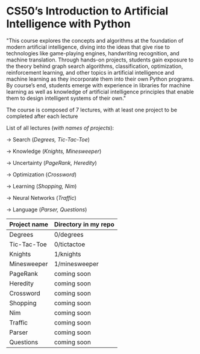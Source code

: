 # CS50’s Introduction to Artificial Intelligence with Python

"This course explores the concepts and algorithms at the foundation of modern artificial intelligence, diving into the ideas that give rise to technologies like game-playing engines, handwriting recognition, and machine translation. Through hands-on projects, students gain exposure to the theory behind graph search algorithms, classification, optimization, reinforcement learning, and other topics in artificial intelligence and machine learning as they incorporate them into their own Python programs. By course’s end, students emerge with experience in libraries for machine learning as well as knowledge of artificial intelligence principles that enable them to design intelligent systems of their own."



The course is composed of 7 lectures, with at least one project to be completed after each lecture

List of all lectures (_with names of projects_):

-> Search (_Degrees, Tic-Tac-Toe_)

-> Knowledge (_Knights, Minesweeper_)

-> Uncertainty (_PageRank, Heredity_)

-> Optimization (_Crossword_)

-> Learning (_Shopping, Nim_)

-> Neural Networks (_Traffic_)

-> Language (_Parser, Questions_)


Project name       | Directory in my repo
------------- | -------------
Degrees  | 0/degrees
Tic-Tac-Toe  | 0/tictactoe
Knights | 1/knights
Minesweeper | 1/minesweeper
PageRank | coming soon
Heredity | coming soon
Crossword | coming soon
Shopping | coming soon
Nim | coming soon
Traffic | coming soon
Parser | coming soon
Questions | coming soon


